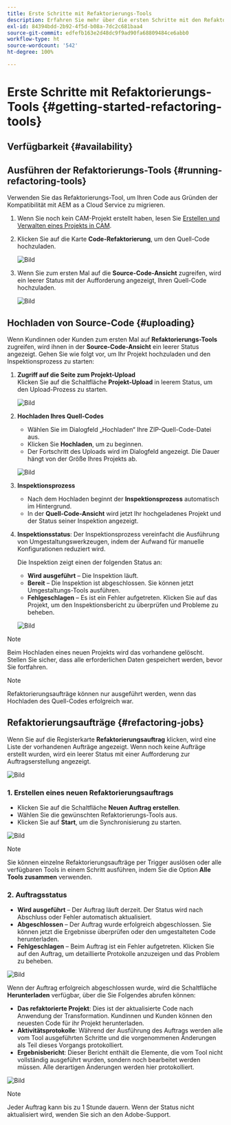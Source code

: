 ```yaml
---
title: Erste Schritte mit Refaktorierungs-Tools
description: Erfahren Sie mehr über die ersten Schritte mit den Refaktorierungs-Tools in AEM as a Cloud Service
exl-id: 84394bdd-2b92-4f5d-b08a-7dc2c681baa4
source-git-commit: edfefb163e2d48dc9f9ad90fa68809484ce6abb0
workflow-type: ht
source-wordcount: '542'
ht-degree: 100%

---
```


# Erste Schritte mit Refaktorierungs-Tools {#getting-started-refactoring-tools}

## Verfügbarkeit {#availability}

<!-- Alexandru: duplicate contextualhelp id, drafting this for now

>[!CONTEXTUALHELP]
>id="aemcloud_rs_upload"
>title="Download"
>additional-url="https://experienceleague.adobe.com/docs/experience-manager-cloud-service/content/release-notes/release-notes/release-notes-current.html?lang=de" text="Release Notes"
>additional-url="https://experience.adobe.com/#/downloads/content/software-distribution/en/aemcloud.html" text="Software Distribution Portal"

-->

## Ausführen der Refaktorierungs-Tools {#running-refactoring-tools}

Verwenden Sie das Refaktorierungs-Tool, um Ihren Code aus Gründen der Kompatibilität mit AEM as a Cloud Service zu migrieren.

1. Wenn Sie noch kein CAM-Projekt erstellt haben, lesen Sie [Erstellen und Verwalten eines Projekts in CAM](/help/journey-migration/cloud-acceleration-manager/using-cam/getting-started-cam.md#create-project).
1. Klicken Sie auf die Karte **Code-Refaktorierung**, um den Quell-Code hochzuladen.

   ![Bild](/help/journey-migration/refactoring-tools/assets/rscam1.png)

1. Wenn Sie zum ersten Mal auf die **Source-Code-Ansicht** zugreifen, wird ein leerer Status mit der Aufforderung angezeigt, Ihren Quell-Code hochzuladen.

   ![Bild](/help/journey-migration/refactoring-tools/assets/rscam2.png)

## Hochladen von Source-Code {#uploading}

Wenn Kundinnen oder Kunden zum ersten Mal auf **Refaktorierungs-Tools** zugreifen, wird ihnen in der **Source-Code-Ansicht** ein leerer Status angezeigt. Gehen Sie wie folgt vor, um Ihr Projekt hochzuladen und den Inspektionsprozess zu starten:

1. **Zugriff auf die Seite zum Projekt-Upload**\
   Klicken Sie auf die Schaltfläche **Projekt-Upload** in leerem Status, um den Upload-Prozess zu starten.

   ![Bild](/help/journey-migration/refactoring-tools/assets/rscam3.png)

1. **Hochladen Ihres Quell-Codes**
   - Wählen Sie im Dialogfeld „Hochladen“ Ihre ZIP-Quell-Code-Datei aus.
   - Klicken Sie **Hochladen**, um zu beginnen.
   - Der Fortschritt des Uploads wird im Dialogfeld angezeigt. Die Dauer hängt von der Größe Ihres Projekts ab.

   ![Bild](/help/journey-migration/refactoring-tools/assets/rscam4.png)

1. **Inspektionsprozess**
   - Nach dem Hochladen beginnt der **Inspektionsprozess** automatisch im Hintergrund.
   - In der **Quell-Code-Ansicht** wird jetzt Ihr hochgeladenes Projekt und der Status seiner Inspektion angezeigt.

1. **Inspektionsstatus**: Der Inspektionsprozess vereinfacht die Ausführung von Umgestaltungswerkzeugen, indem der Aufwand für manuelle Konfigurationen reduziert wird.

   Die Inspektion zeigt einen der folgenden Status an:
   - **Wird ausgeführt** – Die Inspektion läuft.
   - **Bereit** – Die Inspektion ist abgeschlossen. Sie können jetzt Umgestaltungs-Tools ausführen.
   - **Fehlgeschlagen** – Es ist ein Fehler aufgetreten. Klicken Sie auf das Projekt, um den Inspektionsbericht zu überprüfen und Probleme zu beheben.

   ![Bild](/help/journey-migration/refactoring-tools/assets/rscam5.png)

>[!NOTE]
>
>Beim Hochladen eines neuen Projekts wird das vorhandene gelöscht. Stellen Sie sicher, dass alle erforderlichen Daten gespeichert werden, bevor Sie fortfahren.

>[!NOTE]
>
>Refaktorierungsaufträge können nur ausgeführt werden, wenn das Hochladen des Quell-Codes erfolgreich war.

## Refaktorierungsaufträge {#refactoring-jobs}

Wenn Sie auf die Registerkarte **Refaktorierungsauftrag** klicken, wird eine Liste der vorhandenen Aufträge angezeigt. Wenn noch keine Aufträge erstellt wurden, wird ein leerer Status mit einer Aufforderung zur Auftragserstellung angezeigt.

![Bild](/help/journey-migration/refactoring-tools/assets/rscam6.png)

### &#x200B;1. Erstellen eines neuen Refaktorierungsauftrags

- Klicken Sie auf die Schaltfläche **Neuen Auftrag erstellen**.
- Wählen Sie die gewünschten Refaktorierungs-Tools aus.
- Klicken Sie auf **Start**, um die Synchronisierung zu starten.

![Bild](/help/journey-migration/refactoring-tools/assets/rscam7.png)

>[!NOTE]
>
>Sie können einzelne Refaktorierungsaufträge per Trigger auslösen oder alle verfügbaren Tools in einem Schritt ausführen, indem Sie die Option **Alle Tools zusammen** verwenden.

### &#x200B;2. Auftragsstatus

- **Wird ausgeführt** – Der Auftrag läuft derzeit. Der Status wird nach Abschluss oder Fehler automatisch aktualisiert.
- **Abgeschlossen** – Der Auftrag wurde erfolgreich abgeschlossen. Sie können jetzt die Ergebnisse überprüfen oder den umgestalteten Code herunterladen.
- **Fehlgeschlagen** – Beim Auftrag ist ein Fehler aufgetreten. Klicken Sie auf den Auftrag, um detaillierte Protokolle anzuzeigen und das Problem zu beheben.

![Bild](/help/journey-migration/refactoring-tools/assets/rscam8.png)

Wenn der Auftrag erfolgreich abgeschlossen wurde, wird die Schaltfläche **Herunterladen** verfügbar, über die Sie Folgendes abrufen können:

- **Das refaktorierte Projekt**: Dies ist der aktualisierte Code nach Anwendung der Transformation. Kundinnen und Kunden können den neuesten Code für ihr Projekt herunterladen.
- **Aktivitätsprotokolle**: Während der Ausführung des Auftrags werden alle vom Tool ausgeführten Schritte und die vorgenommenen Änderungen als Teil dieses Vorgangs protokolliert.
- **Ergebnisbericht**: Dieser Bericht enthält die Elemente, die vom Tool nicht vollständig ausgeführt wurden, sondern noch bearbeitet werden müssen. Alle derartigen Änderungen werden hier protokolliert.

![Bild](/help/journey-migration/refactoring-tools/assets/rscam9.png)

>[!NOTE]
>
>Jeder Auftrag kann bis zu 1 Stunde dauern. Wenn der Status nicht aktualisiert wird, wenden Sie sich an den Adobe-Support.
